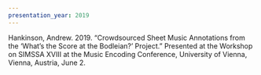 ```yaml
---
presentation_year: 2019
---
```

Hankinson, Andrew. 2019. “Crowdsourced Sheet Music Annotations from the ‘What’s the Score at the Bodleian?’ Project.” Presented at the Workshop on SIMSSA XVIII at the Music Encoding Conference, University of Vienna, Vienna, Austria, June 2.
